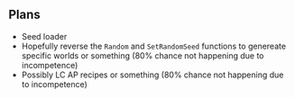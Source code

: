 ## Plans
* Seed loader
* Hopefully reverse the `Random` and `SetRandomSeed` functions to genereate specific worlds or something (80% chance not happening due to incompetence)
* Possibly LC AP recipes or something (80% chance not happening due to incompetence)
